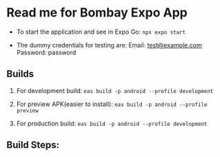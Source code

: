 # Read me for Bombay Expo App

- To start the application and see in Expo Go:
`npx expo start`

- The dummy credentials for testing are:
Email: test@example.com
Password: password

## Builds

1. For development build:
`eas build -p android --profile development`

2. For preview APK(easier to install):
`eas build -p android --profile preview`

3. For production build:
`eas build -p android --profile development`

## Build Steps:

